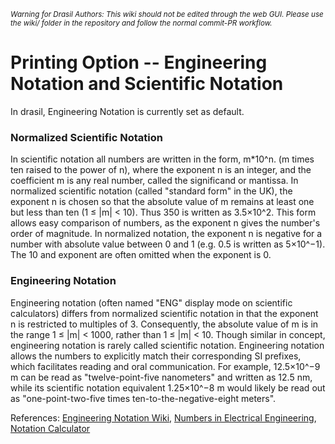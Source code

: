 <small><i>Warning for Drasil Authors: This wiki should not be edited through the web GUI. Please use the wiki/ folder in the repository and follow the normal commit-PR workflow.</i></small>

# Printing Option -- Engineering Notation and Scientific Notation
In drasil, Engineering Notation is currently set as default.
### Normalized Scientific Notation
In scientific notation all numbers are written in the form, m*10^n.
(m times ten raised to the power of n), where the exponent n is an integer, and the coefficient m is any real number, called the significand or mantissa. In normalized scientific notation (called "standard form" in the UK), the exponent n is chosen so that the absolute value of m remains at least one but less than ten (1 ≤ |m| < 10). Thus 350 is written as 3.5×10^2. This form allows easy comparison of numbers, as the exponent n gives the number's order of magnitude. In normalized notation, the exponent n is negative for a number with absolute value between 0 and 1 (e.g. 0.5 is written as 5×10^−1). The 10 and exponent are often omitted when the exponent is 0.
### Engineering Notation
Engineering notation (often named "ENG" display mode on scientific calculators) differs from normalized scientific notation in that the exponent n is restricted to multiples of 3. Consequently, the absolute value of m is in the range 1 ≤ |m| < 1000, rather than 1 ≤ |m| < 10. Though similar in concept, engineering notation is rarely called scientific notation. Engineering notation allows the numbers to explicitly match their corresponding SI prefixes, which facilitates reading and oral communication. For example, 12.5×10^−9 m can be read as "twelve-point-five nanometers" and written as 12.5 nm, while its scientific notation equivalent 1.25×10^−8 m would likely be read out as "one-point-two-five times ten-to-the-negative-eight meters".

References:
[Engineering Notation Wiki](https://en.wikipedia.org/wiki/Scientific_notation),
[Numbers in Electrical Engineering](https://www.khanacademy.org/science/electrical-engineering/introduction-to-ee/intro-to-ee/a/ee-numbers-in-electrical-engineering),
[Notation Calculator](https://www.calculatorsoup.com/calculators/math/scientific-notation-converter.php)